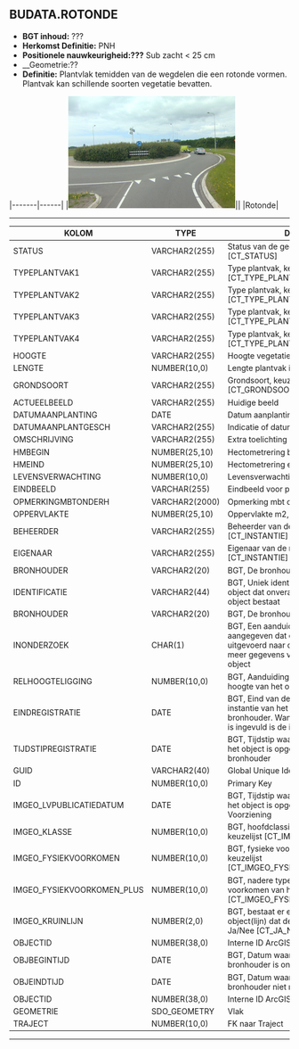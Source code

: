 ﻿## BUDATA.ROTONDE


* __BGT inhoud:__ ???
* __Herkomst Definitie:__ PNH
* __Positionele nauwkeurigheid:???__ Sub zacht < 25 cm
* __Geometrie:??
* __Definitie:__  Plantvlak temidden van de wegdelen die een rotonde vormen. Plantvak kan schillende soorten vegetatie bevatten.


|-------|------|
|![Rotonde](rotonde.png)||
|Rotonde|

***

|KOLOM                           	|TYPE          	|DEFINITIE|
|------                          	|----          	|-----    |
|STATUS                          	|VARCHAR2(255) 	|Status van de gegevens, keuzelijst [CT_STATUS]|
|TYPEPLANTVAK1                    	|VARCHAR2(255) 	|Type plantvak, keuzelijst [CT_TYPE_PLANTVAK]|
|TYPEPLANTVAK2                    	|VARCHAR2(255) 	|Type plantvak, keuzelijst [CT_TYPE_PLANTVAK]|
|TYPEPLANTVAK3                    	|VARCHAR2(255) 	|Type plantvak, keuzelijst [CT_TYPE_PLANTVAK]|
|TYPEPLANTVAK4                    	|VARCHAR2(255) 	|Type plantvak, keuzelijst [CT_TYPE_PLANTVAK]|
|HOOGTE                             |VARCHAR2(255) 	|Hoogte vegetatie t.o.v. maaiveld in mm|
|LENGTE                          	|NUMBER(10,0)  	|Lengte plantvak in hele meters|
|GRONDSOORT                      	|VARCHAR2(255) 	|Grondsoort, keuzelijst [CT_GRONDSOORT]|
|ACTUEELBEELD                    	|VARCHAR2(255) 	|Huidige beeld|
|DATUMAANPLANTING                  	|DATE          	|Datum aanplanting|
|DATUMAANPLANTGESCH              	|VARCHAR2(255) 	|Indicatie of datum aanplanting geschat is|
|OMSCHRIJVING                    	|VARCHAR2(255) 	|Extra toelichting|
|HMBEGIN                         	|NUMBER(25,10) 	|Hectometrering begin plantvak|
|HMEIND                          	|NUMBER(25,10) 	|Hectometrering eind plantvak|
|LEVENSVERWACHTING               	|NUMBER(10,0)  	|Levensverwachting|
|EINDBEELD				            |VARCHAR(255)	|Eindbeeld voor plantvak|
|OPMERKINGMBTONDERH              	|VARCHAR2(2000)	|Opmerking mbt onderhoud|
|OPPERVLAKTE                     	|NUMBER(25,10) 	|Oppervlakte m2, 2 decimalen|
|BEHEERDER                       	|VARCHAR2(255) 	|Beheerder van de rotonde, keuzelijst [CT_INSTANTIE]|
|EIGENAAR                        	|VARCHAR2(255) 	|Eigenaar van de rotonde, keuzelijst [CT_INSTANTIE]|
|BRONHOUDER                      	|VARCHAR2(20)  	|BGT, De bronhoudercode van het object|
|IDENTIFICATIE                   	|VARCHAR2(44)  	|BGT, Uniek identificatienummer voor het object dat onveranderlijk is zolang het object bestaat|
|BRONHOUDER                      	|VARCHAR2(20)  	|BGT, De bronhoudercode van het object|
|INONDERZOEK                     	|CHAR(1)       	|BGT, Een aanduiding waarmee wordt aangegeven dat een onderzoek wordt uitgevoerd naar de juistheid van een of meer gegevens van het betreffende object|
|RELHOOGTELIGGING                	|NUMBER(10,0)  	|BGT, Aanduiding voor de relatieve hoogte van het object|
|EINDREGISTRATIE                 	|DATE          	|BGT, Eind van de periode waarop deze instantie van het object geldig is bij de bronhouder. Wanneer deze waarde niet is ingevuld is de instantie nog geldig|
|TIJDSTIPREGISTRATIE             	|DATE          	|BGT, Tijdstip waarop deze instantie van het object is opgenomen door de bronhouder|
|GUID                            	|VARCHAR2(40)  	|Global Unique Identifier|
|ID                              	|NUMBER(10,0)  	|Primary Key|
|IMGEO_LVPUBLICATIEDATUM            |DATE          	|BGT, Tijdstip waarop deze instantie van het object is opgenomen in de Landelijke Voorziening|
|IMGEO_KLASSE                       |NUMBER(10,0)   |BGT, hoofdclassificatie van het object, keuzelijst [CT_IMGEO_KLASSE]|
|IMGEO_FYSIEKVOORKOMEN              |NUMBER(10,0)   |BGT, fysieke voorkomen van het object, keuzelijst [CT_IMGEO_FYSIEKVOORKOMEN]|
|IMGEO_FYSIEKVOORKOMEN_PLUS         |NUMBER(10,0)   |BGT, nadere typering van het fysieke voorkomen van het object, keuzelijst [CT_IMGEO_FYSIEKVOORKOMEN_PLUS]|
|IMGEO_KRUINLIJN		            |NUMBER(2,0)	|BGT, bestaat er een verwijzing naarhet object(lijn) dat de kruinlijn beschrijft: Ja/Nee [CT_JA_NEE] |
|OBJECTID                        	|NUMBER(38,0)   |Interne ID ArcGIS|
|OBJBEGINTIJD                    	|DATE          	|BGT, Datum waarop het object bij de bronhouder is ontstaan|
|OBJEINDTIJD                     	|DATE          	|BGT, Datum waarop het object bij de bronhouder niet meer geldig is|
|OBJECTID                        	|NUMBER(38,0)   |Interne ID ArcGIS|
|GEOMETRIE                       	|SDO_GEOMETRY  	|Vlak|
|TRAJECT                         	|NUMBER(10,0)  	|FK naar Traject|


***
